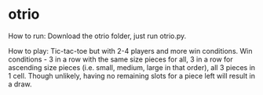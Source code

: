 # otrio
How to run:
Download the otrio folder, just run otrio.py.

How to play:
Tic-tac-toe but with 2-4 players and more win conditions. 
Win conditions - 3 in a row with the same size pieces for all, 3 in a row for ascending size pieces (i.e. small, medium, large in that order), 
  all 3 pieces in 1 cell. 
Though unlikely, having no remaining slots for a piece left will result in a draw.
